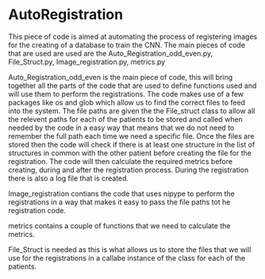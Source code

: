 # AutoRegistration

This piece of code is aimed at automating the process of registering images for the creating of a database to train the CNN.
The main pieces of code that are used are used are the Auto_Registration_odd_even.py, File_Struct.py, Image_registration.py, metrics.py

Auto_Registration_odd_even is the main piece of code, this will bring together all the parts of the code that are used to define functions used and will use them to perform the registrations. The code makes use of a few packages like os and glob which allow us to find the correct files to feed into the system. The file paths are given the the File_struct class to allow all the relevent paths for each of the patients to be stored and called when needed by the code in a easy way that means that we do not need to remember the full path each time we need a specific file. Once the files are stored then the code will check if there is at least one structure in the list of structures in common with the other patient before creating the file for the registration. The code will then calculate the required metrics before creating, during and after the registration process. During the registration there is also a log file that is created.

Image_registration contians the code that uses nipype to perform the registrations in a way that makes it easy to pass the file paths tot he registration code.

metrics contains a couple of functions that we need to calculate the metrics. 

File_Struct is needed as this is what allows us to store the files that we will use for the registrations in a callabe instance of the class for each of the patients.  

